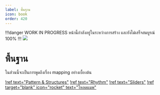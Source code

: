 ```yaml
---
label: พื้นฐาน
icon: book
order: 420
---
```

!!!danger WORK IN PROGRESS
หน้านี้กำลังอยู่ในระหว่างการสร้าง และยังไม่เสร็จสมบูรณ์ 100%
!!!
![](https://cdn.discordapp.com/attachments/531833851375386634/1061939070642704464/image.png)
# พื้นฐาน
ในส่วนนี้จะเป็นการพูดถึงเรื่อง mapping อย่างเบื้องต้น

[!ref text="Pattern & Structures"](/basics/structures.md)
[!ref text="Rhythm"](/basics/rhythm.md)
[!ref text="Sliders"](/basics/sliders.md)
[!ref target="blank" icon="rocket" text="โหลดแมพ"](https://osu.ppy.sh/beatmapsets/1881036#osu/3872673)
